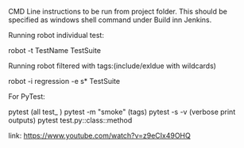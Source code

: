 CMD Line instructions to be run from project folder. This should be specified as windows shell command under Build inn Jenkins.

Running robot individual test:

 robot -t TestName TestSuite
 
Running robot filtered with tags:(include/exldue with wildcards)
 
  robot -i regression -e s* TestSuite
  
For PyTest:

pytest (all test_ )
pytest -m "smoke" (tags)
pytest -s -v (verbose print outputs)
pytest test.py::class::method

link: https://www.youtube.com/watch?v=z9eCIx49OHQ
